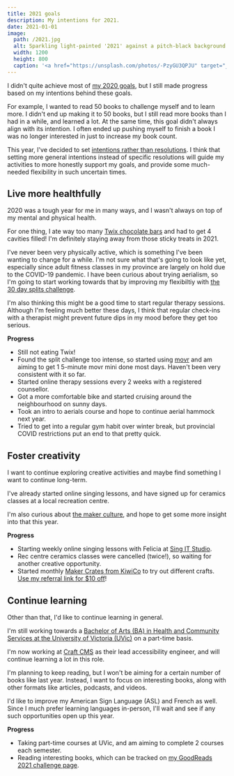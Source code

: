 ```yaml
---
title: 2021 goals
description: My intentions for 2021.
date: 2021-01-01
image:
  path: /2021.jpg
  alt: Sparkling light-painted '2021' against a pitch-black background.
  width: 1200
  height: 800
  caption: '<a href="https://unsplash.com/photos/-PzyGU3QPJU" target="_blank" rel="nofollow noopener">Photo by Jude Beck on Unsplash</a>'
---
```


I didn't quite achieve most of [my 2020 goals](/blog/2020-goals), but I still made progress based on my intentions behind these goals.

For example, I wanted to read 50 books to challenge myself and to learn more. I didn't end up making it to 50 books, but I still read more books than I had in a while, and learned a lot. At the same time, this goal didn't always align with its intention. I often ended up pushing myself to finish a book I was no longer interested in just to increase my book count.

This year, I've decided to set [intentions rather than resolutions](https://www.psychologytoday.com/us/blog/the-empowerment-diary/201501/ditch-resolutions-make-intentions-instead). I think that setting more general intentions instead of specific resolutions will guide my activities to more honestly support my goals, and provide some much-needed flexibility in such uncertain times.

## Live more healthfully

2020 was a tough year for me in many ways, and I wasn't always on top of my mental and physical health.

For one thing, I ate way too many [Twix chocolate bars](https://en.wikipedia.org/wiki/Twix) and had to get 4 cavities filled! I'm definitely staying away from those sticky treats in 2021.

I've never been very physically active, which is something I've been wanting to change for a while. I'm not sure what that's going to look like yet, especially since adult fitness classes in my province are largely on hold due to the COVID-19 pandemic. I have been curious about trying aerialism, so I'm going to start working towards that by improving my flexibiltiy with [the 30 day splits challenge](https://www.blogilates.com/30-days-30-stretches-to-splits-journeytosplits/).

I'm also thinking this might be a good time to start regular therapy sessions. Although I'm feeling much better these days, I think that regular check-ins with a therapist might prevent future dips in my mood before they get too serious.

**Progress**
- Still not eating Twix!
- Found the split challenge too intense, so started using [movr](https://movewithmovr.com/) and am aiming to get 1 5-minute movr mini done most days. Haven't been very consistent with it so far.
- Started online therapy sessions every 2 weeks with a registered counsellor.
- Got a more comfortable bike and started cruising around the neighbourhood on sunny days.
- Took an intro to aerials course and hope to continue aerial hammock next year.
- Tried to get into a regular gym habit over winter break, but provincial COVID restrictions put an end to that pretty quick.

## Foster creativity

I want to continue exploring creative activities and maybe find something I want to continue long-term.

I've already started online singing lessons, and have signed up for ceramics classes at a local recreation centre.

I'm also curious about [the maker culture](https://en.wikipedia.org/wiki/Maker_culture), and hope to get some more insight into that this year.

**Progress**
- Starting weekly online singing lessons with Felicia at [Sing IT Studio](https://www.singitstudio.com/).
- Rec centre ceramics classes were cancelled (twice!), so waiting for another creative opportunity.
- Started monthly [Maker Crates from KiwiCo](https://www.kiwico.com/maker) to try out different crafts. [Use my referral link for $10 off](https://www.kiwico.com/Refer?i=MatsukoF)!

## Continue learning

Other than that, I'd like to continue learning in general.

I'm still working towards a [Bachelor of Arts (BA) in Health and Community Services at the University of Victoria (UVic)](https://www.uvic.ca/hsd/publichealthsocialpolicy/future-students/undergraduate/program/index.php) on a part-time basis.

I'm now working at [Craft CMS](https://craftcms.com/) as their lead accessibility engineer, and will continue learning a lot in this role.

I'm planning to keep reading, but I won't be aiming for a certain number of books like last year. Instead, I want to focus on interesting books, along with other formats like articles, podcasts, and videos.

I'd like to improve my American Sign Language (ASL) and French as well. Since I much prefer learning languages in-person, I'll wait and see if any such opportunities open up this year.

**Progress**
- Taking part-time courses at UVic, and am aiming to complete 2 courses each semester.
- Reading interesting books, which can be tracked on [my GoodReads 2021 challenge page](https://www.goodreads.com/user_challenges/25662614).
